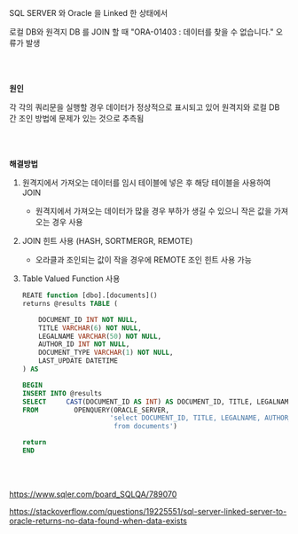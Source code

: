 SQL SERVER 와 Oracle 을 Linked 한 상태에서

로컬 DB와 원격지 DB 를 JOIN 할 때 "ORA-01403 : 데이터를 찾을 수 없습니다." 오류가 발생

<br>
<br>

**원인**



각 각의 쿼리문을 실행할 경우 데이터가 정상적으로 표시되고 있어 원격지와 로컬 DB 간 조인 방법에 문제가 있는 것으로 추측됨

<br>
<br>

**해결방법**

1. 원격지에서 가져오는 데이터를 임시 테이블에 넣은 후 해당 테이블을 사용하여 JOIN 

   - 원격지에서 가져오는 데이터가 많을 경우 부하가 생길 수 있으니 작은 값을 가져오는 경우 사용

2. JOIN 힌트 사용 (HASH, SORTMERGR, REMOTE)     

   - 오라클과 조인되는 값이  작을 경우에 REMOTE 조인 힌트 사용 가능

3. Table Valued Function 사용

   ```sql
   REATE function [dbo].[documents]()
   returns @results TABLE (
   
       DOCUMENT_ID INT NOT NULL,
       TITLE VARCHAR(6) NOT NULL,
       LEGALNAME VARCHAR(50) NOT NULL,
       AUTHOR_ID INT NOT NULL,
       DOCUMENT_TYPE VARCHAR(1) NOT NULL,
       LAST_UPDATE DATETIME
   ) AS 
   
   BEGIN
   INSERT INTO @results
   SELECT     CAST(DOCUMENT_ID AS INT) AS DOCUMENT_ID, TITLE, LEGALNAME, CAST(AUTHOR_ID AS INT) AS AUTHOR_ID, DOCUMENT_TYPE, LAST_UPDATE
   FROM         OPENQUERY(ORACLE_SERVER, 
                         'select DOCUMENT_ID, TITLE, LEGALNAME, AUTHOR_ID, DOCUMENT_TYPE, FUNDTYPE, LAST_UPDATE
                          from documents')
   
   return
   END
   ```
   
<br>
<br>

https://www.sqler.com/board_SQLQA/789070

https://stackoverflow.com/questions/19225551/sql-server-linked-server-to-oracle-returns-no-data-found-when-data-exists


   

